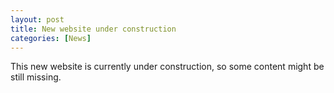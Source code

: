 ```yaml
---
layout: post
title: New website under construction
categories: [News]
---
```


This new website is currently under construction, so some content might be still missing.
